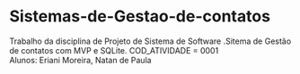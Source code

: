 # Sistemas-de-Gestao-de-contatos
 Trabalho da disciplina de Projeto de Sistema de Software .Sitema de Gestão de contatos com MVP e SQLite.  COD_ATIVIDADE = 0001  
 Alunos: Eriani Moreira, Natan de Paula
